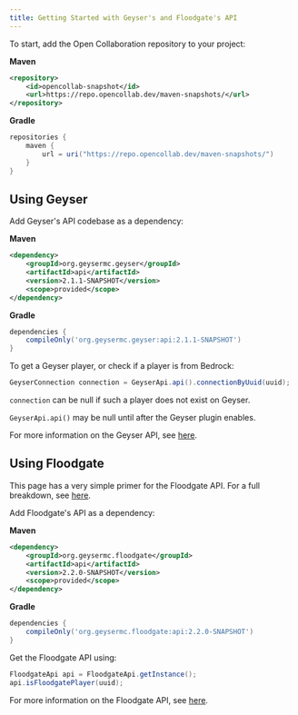 ```yaml
---
title: Getting Started with Geyser's and Floodgate's API
---
```


To start, add the Open Collaboration repository to your project:

**Maven**
```xml
<repository>
    <id>opencollab-snapshot</id>
    <url>https://repo.opencollab.dev/maven-snapshots/</url>
</repository>
```

**Gradle**
```groovy
repositories {
    maven {
        url = uri("https://repo.opencollab.dev/maven-snapshots/")
    }
}
```

## Using Geyser

Add Geyser's API codebase as a dependency:

**Maven**
```xml
<dependency>
    <groupId>org.geysermc.geyser</groupId>
    <artifactId>api</artifactId>
    <version>2.1.1-SNAPSHOT</version>
    <scope>provided</scope>
</dependency>
```

**Gradle**
```groovy
dependencies {
    compileOnly('org.geysermc.geyser:api:2.1.1-SNAPSHOT')
}
```

To get a Geyser player, or check if a player is from Bedrock:

```java
GeyserConnection connection = GeyserApi.api().connectionByUuid(uuid);
```

`connection` can be null if such a player does not exist on Geyser.

`GeyserApi.api()` may be null until after the Geyser plugin enables.

For more information on the Geyser API, see [here](/geyser/geyser-api/).

## Using Floodgate
This page has a very simple primer for the Floodgate API. For a full breakdown, see [here](/floodgate/floodgate-api/).

Add Floodgate's API as a dependency:

**Maven**
```xml
<dependency>
    <groupId>org.geysermc.floodgate</groupId>
    <artifactId>api</artifactId>
    <version>2.2.0-SNAPSHOT</version>
    <scope>provided</scope>
</dependency>
```

**Gradle**
```groovy
dependencies {
    compileOnly('org.geysermc.floodgate:api:2.2.0-SNAPSHOT')
}
```

Get the Floodgate API using:
```java
FloodgateApi api = FloodgateApi.getInstance();
api.isFloodgatePlayer(uuid);
```

For more information on the Floodgate API, see [here](/floodgate/floodgate-api/).